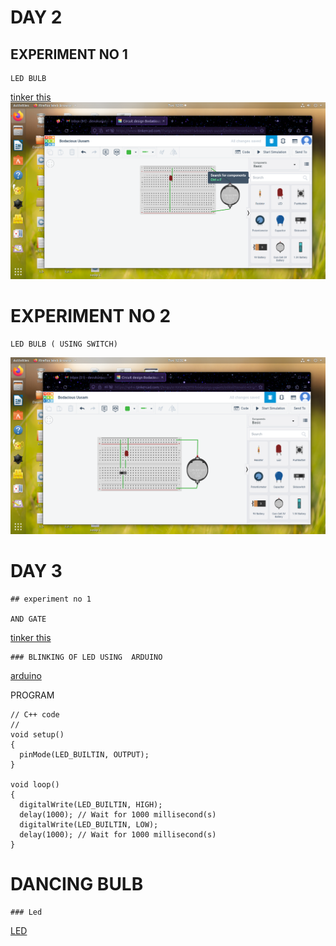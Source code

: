 # DAY 2
## EXPERIMENT NO 1
```
LED BULB
```
[tinker this](https://www.tinkercad.com/things/erXxVnNZ8T6-bodacious-uusam/editel)
![LED](https://github.com/DevanaKD/10-DAYS-INTERNSHIP/blob/main/img/day2exp1.png)

# EXPERIMENT NO 2
```
LED BULB ( USING SWITCH)
```
![LED](https://github.com/DevanaKD/10-DAYS-INTERNSHIP/blob/main/img/day2expt2.png)


# DAY 3
```
## experiment no 1

AND GATE
```

[tinker this](https://www.tinkercad.com/things/hzxRUv2JRk9-fantastic-bombul)
```
### BLINKING OF LED USING  ARDUINO
```

[arduino](https://www.tinkercad.com/things/3tXXgDRUF0m-mighty-hango-densor/editel?tenant=circuits)

PROGRAM

```
// C++ code
//
void setup()
{
  pinMode(LED_BUILTIN, OUTPUT);
}

void loop()
{
  digitalWrite(LED_BUILTIN, HIGH);
  delay(1000); // Wait for 1000 millisecond(s)
  digitalWrite(LED_BUILTIN, LOW);
  delay(1000); // Wait for 1000 millisecond(s)
}
```
# DANCING BULB
```
### Led
```
[LED](https://www.tinkercad.com/things/3tXXgDRUF0m-mighty-hango-densor/editel)
```

